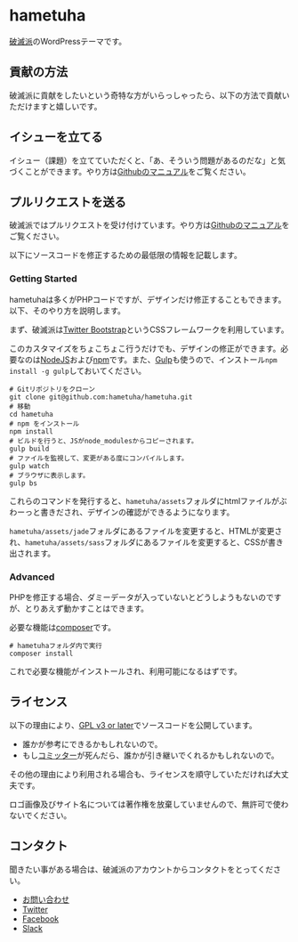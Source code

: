 hametuha
========

[破滅派](http://hametuha.com)のWordPressテーマです。

## 貢献の方法

破滅派に貢献をしたいという奇特な方がいらっしゃったら、以下の方法で貢献いただけますと嬉しいです。

## イシューを立てる

イシュー（課題）を立てていただくと、「あ、そういう問題があるのだな」と気づくことができます。やり方は[Githubのマニュアル](https://help.github.com/articles/creating-an-issue/)をご覧ください。

## プルリクエストを送る

破滅派ではプルリクエストを受け付けています。やり方は[Githubのマニュアル](https://help.github.com/articles/creating-a-pull-request/)をご覧ください。

以下にソースコードを修正するための最低限の情報を記載します。

### Getting Started

hametuhaは多くがPHPコードですが、デザインだけ修正することもできます。以下、そのやり方を説明します。

まず、破滅派は[Twitter Bootstrap](http://getbootstrap.com)というCSSフレームワークを利用しています。

このカスタマイズをちょこちょこ行うだけでも、デザインの修正ができます。必要なのは[NodeJS](https://nodejs.org/en/)および[npm](https://www.npmjs.com)です。また、[Gulp](http://gulpjs.com)も使うので、インストール`npm install -g gulp`しておいてください。

```
# Gitリポジトリをクローン
git clone git@github.com:hametuha/hametuha.git
# 移動
cd hametuha
# npm をインストール
npm install
# ビルドを行うと、JSがnode_modulesからコピーされます。
gulp build
# ファイルを監視して、変更がある度にコンパイルします。
gulp watch
# ブラウザに表示します。
gulp bs
```

これらのコマンドを発行すると、`hametuha/assets`フォルダにhtmlファイルがぶわーっと書きだされ、デザインの確認ができるようになります。

`hametuha/assets/jade`フォルダにあるファイルを変更すると、HTMLが変更され、`hametuha/assets/sass`フォルダにあるファイルを変更すると、CSSが書き出されます。

### Advanced

PHPを修正する場合、ダミーデータが入っていないとどうしようもないのですが、とりあえず動かすことはできます。

必要な機能は[composer](https://getcomposer.org)です。

```
# hametuhaフォルダ内で実行
composer install
```

これで必要な機能がインストールされ、利用可能になるはずです。

## ライセンス

以下の理由により、[GPL v3 or later](https://github.com/hametuha/hametuha/blob/master/LICENSE.md)でソースコードを公開しています。

- 誰かが参考にできるかもしれないので。
- もし[コミッター](https://github.com/fumikito)が死んだら、誰かが引き継いでくれるかもしれないので。

その他の理由により利用される場合も、ライセンスを順守していただければ大丈夫です。

ロゴ画像及びサイト名については著作権を放棄していませんので、無許可で使わないでください。

## コンタクト

聞きたい事がある場合は、破滅派のアカウントからコンタクトをとってください。

- [お問い合わせ](https://hametuha.com/inquiry/)
- [Twitter](https://twitter.com/hametuha/)
- [Facebook](https://www.facebook.com/hametuha.inc/)
- [Slack](https://hametuha.slack.com/)


